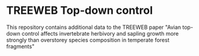 
# TREEWEB Top-down control

This repository contains additional data to the TREEWEB paper "Avian top-down control affects invertebrate herbivory and sapling growth more strongly than overstorey species composition in temperate forest fragments" 